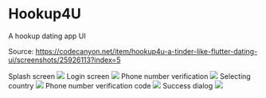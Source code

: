 # Hookup4U
A hookup dating app UI


Source: https://codecanyon.net/item/hookup4u-a-tinder-like-flutter-dating-ui/screenshots/25926113?index=5



Splash screen 
![](Screenshot/1.jpg)
Login screen 
![](Screenshot/2.jpg)
Phone number verification 
![](Screenshot/3.jpg)
Selecting country 
![](Screenshot/4.jpg)
Phone number verification code
![](Screenshot/5.jpg)
Success dialog 
![](Screenshot/6.jpg)
